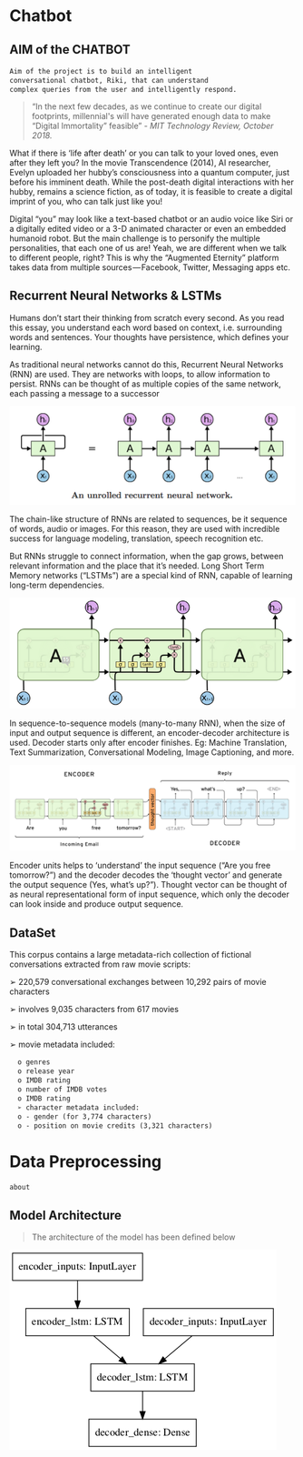# Chatbot


## AIM of the CHATBOT
    Aim of the project is to build an intelligent
    conversational chatbot, Riki, that can understand
    complex queries from the user and intelligently respond.
    
> “In the next few decades, as we continue to create our digital footprints, millennial's will have generated enough data to make “Digital Immortality” feasible” - *MIT Technology Review, October 2018.*


What if there is ‘life after death’ or you can talk to your loved ones, even after they left you? In the movie Transcendence
(2014), AI researcher, Evelyn uploaded her hubby’s consciousness into a quantum computer, just before his imminent death. While 
the post-death digital interactions with her hubby, remains a science fiction, as of today, it is feasible to create a digital 
imprint of you, who can talk just like you!

Digital “you” may look like a text-based chatbot or an audio voice like Siri or a digitally edited video or a 3-D animated 
character or even an embedded humanoid robot. But the main challenge is to personify the multiple personalities, that each one 
of us are! Yeah, we are different when we talk to different people, right? This is why the “Augmented Eternity” platform takes 
data from multiple sources — Facebook, Twitter, Messaging apps etc.

## Recurrent Neural Networks & LSTMs

Humans don’t start their thinking from scratch every second. As you read this essay, you understand each word based on context, 
i.e. surrounding words and sentences. Your thoughts have persistence, which defines your learning.

As traditional neural networks cannot do this, Recurrent Neural Networks (RNN) are used. They are networks with loops, to allow information to persist. RNNs can be thought of as multiple copies of the same network, each passing a message to a successor

![alt-text](https://github.com/AdroitAnandAI/LSTM-Attention-based-Generative-Chat-bot/blob/master/images/1.png)

The chain-like structure of RNNs are related to sequences, be it sequence of words, audio or images. For this reason, they are used with incredible success for language modeling, translation, speech recognition etc.

But RNNs struggle to connect information, when the gap grows, between relevant information and the place that it’s needed. Long Short Term Memory networks (“LSTMs”) are a special kind of RNN, capable of learning long-term dependencies.

![alt-text](https://github.com/AdroitAnandAI/LSTM-Attention-based-Generative-Chat-bot/blob/master/images/2.png)

In sequence-to-sequence models (many-to-many RNN), when the size of input and output sequence is different, an encoder-decoder architecture is used. Decoder starts only after encoder finishes. Eg: Machine Translation, Text Summarization, Conversational Modeling, Image Captioning, and more.

![alt-text](https://github.com/AdroitAnandAI/LSTM-Attention-based-Generative-Chat-bot/blob/master/images/3.png)

Encoder units helps to ‘understand’ the input sequence (“Are you free tomorrow?”) and the decoder decodes the ‘thought vector’ and generate the output sequence (Yes, what’s up?”). Thought vector can be thought of as neural representational form of input sequence, which only the decoder can look inside and produce output sequence.

## DataSet

This corpus contains a large metadata-rich collection of fictional conversations extracted from
raw movie scripts:

➢ 220,579 conversational exchanges between 10,292 pairs of movie characters

➢ involves 9,035 characters from 617 movies

➢ in total 304,713 utterances

➢ movie metadata included:

      o genres
      o release year
      o IMDB rating
      o number of IMDB votes
      o IMDB rating
      ➢ character metadata included:
      o - gender (for 3,774 characters)
      o - position on movie credits (3,321 characters)
      
      
# Data Preprocessing

    about
    

## Model Architecture

> The architecture of the model has been defined below

![alt-text](image.png)
